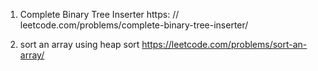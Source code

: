 1. Complete Binary Tree Inserter
   https: // leetcode.com/problems/complete-binary-tree-inserter/

2. sort an array using heap sort
   https://leetcode.com/problems/sort-an-array/
